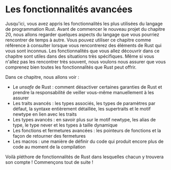 <!--
# Advanced Features
-->

# Les fonctionnalités avancées

<!--
By now, you’ve learned the most commonly used parts of the Rust programming
language. Before we do one more project in Chapter 20, we’ll look at a few
aspects of the language you might run into every once in a while. You can use
this chapter as a reference for when you encounter any unknowns when using
Rust. The features you’ll learn to use in this chapter are useful in very
specific situations. Although you might not reach for them often, we want to
make sure you have a grasp of all the features Rust has to offer.
-->

Jusqu'ici, vous avez appris les fonctionnalités les plus utilisées du langage
de programmation Rust. Avant de commencer le nouveau projet du chapitre 20, nous
allons regarder quelques aspects du langage que vous pourriez rencontrer de
temps à autre. Vous pouvez utiliser ce chapitre comme référence à consulter
lorsque vous rencontrerez des éléments de Rust qui vous sont inconnus.
Les fonctionnalités que vous allez découvrir dans ce chapitre sont utiles dans
des situations très spécifiques. Même si vous n'allez pas les rencontrer
très souvent, nous voulons nous assurer que vous comprenez bien toutes les
fonctionnalités que Rust peut offrir.

<!--
In this chapter, we’ll cover:
-->

Dans ce chapitre, nous allons voir :

<!--
* Unsafe Rust: how to opt out of some of Rust’s guarantees and take
  responsibility for manually upholding those guarantees
* Advanced traits: associated types, default type parameters, fully qualified
  syntax, supertraits, and the newtype pattern in relation to traits
* Advanced types: more about the newtype pattern, type aliases, the never type,
  and dynamically sized types
* Advanced functions and closures: function pointers and returning closures
* Macros: ways to define code that defines more code at compile time
-->

* Le *unsafe* de Rust : comment désactiver certaines garanties de Rust et
  prendre la responsabilité de veiller vous-même manuellement à les assurer
* Les traits avancés : les types associés, les types de paramètres par défaut,
  la syntaxe entièrement détaillée, les supertraits et le motif newtype en lien
  avec les traits
* Les types avancés : en savoir plus sur le motif newtype, les alias de type, le
  type never et les types à taille dynamique
* Les fonctions et fermetures avancées : les pointeurs de fonctions et la façon de retourner
  des fermetures
* Les macros : une manière de définir du code qui produit encore plus de code au
  moment de la compilation

<!--
It’s a panoply of Rust features with something for everyone! Let’s dive in!
-->

Voilà pléthore de fonctionnalités de Rust dans lesquelles chacun y trouvera
son compte ! Commençons tout de suite !
